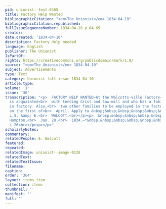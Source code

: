 ```yaml
---
pid: unionist--text-0365
title: Factory Help Wanted
bibliographicCitation: "<em>The Unionist</em> 1834-04-10"
bibliographicCitation.republished: 
fullIssueSequenceNumber: 1834-04-10 p.04.65
creator: 
date.created: '1834-04-10'
description: Factory Help needed
language: English
publisher: The Unionist
IsPartOf: 
rights: https://creativecommons.org/publicdomain/mark/1.0/
source: "<em>The Unionist</em> 1834-04-10"
subject: Advertisements
type: Text
category: Unionist full issue 1834-04-10
article.type: 
volume: '1'
issue: '36'
transcription: "<p>  FACTORY HELP WANTED—At the Walcotts-ville Factory—a miller who
  is acquainted<br>  with tending Grist and Saw-mill and who has a family to work
  in factory. Also,<br>  two other families to be employed in the factory commencing
  on the first of<br>  April. Apply to &nbsp;&nbsp;&nbsp;&nbsp;&nbsp;&nbsp;&nbsp;
  L.S. &amp; E.<br>  WALCOTT.<br></p><p>  &nbsp;&nbsp;&nbsp;&nbsp;&nbsp;&nbsp;&nbsp;&nbsp;&nbsp;&nbsp;&nbsp;
  Hampton,<br>  Jan. 28,<br>  1834.—*&nbsp;&nbsp;&nbsp;&nbsp;&nbsp;&nbsp;&nbsp;&nbsp;&nbsp;&nbsp;&nbsp;&nbsp;&nbsp;&nbsp;&nbsp;&nbsp;&nbsp;&nbsp;&nbsp;&nbsp;&nbsp;&nbsp;&nbsp;&nbsp;&nbsp;&nbsp;&nbsp;&nbsp;&nbsp;&nbsp;&nbsp;&nbsp;&nbsp;&nbsp;&nbsp;&nbsp;&nbsp;&nbsp;<br>
  \ 26<br></p><p></p>"
scholarlyNotes: 
commentary: 
relatedPeople: E. Walcott
featured: 
repeated: 
relatedImage: unionist--image-0138
relatedText: 
relatedTextIssue: 
filename: 
caption: 
order: '364'
layout: items_item
collection: items
thumbnail: ''
manifest: ''
full: ''
---
```

